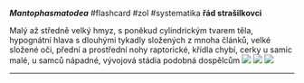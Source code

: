 ***Mantophasmatodea*** #flashcard #zol #systematika
**řád strašilkovci**

Malý až středně velký hmyz, s poněkud cylindrickým tvarem těla, hypognátní hlava s dlouhými tykadly složených z mnoha článků, velké složené oči, přední a prostřední nohy raptorické, křídla chybí, cerky u samic malé, u samců nápadné, vývojová stádia podobná dospělcům
![](Pasted%20image%2020210615214147.png) ![](Pasted%20image%2020210615214150.png) ![](Pasted%20image%2020210615214154.png)


---
	